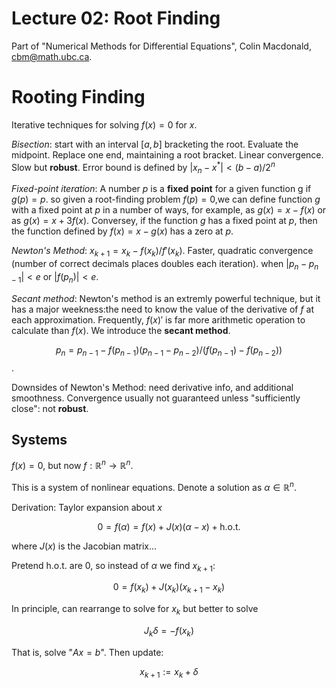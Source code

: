 Lecture 02: Root Finding
========================

Part of "Numerical Methods for Differential Equations", Colin
Macdonald, <cbm@math.ubc.ca>.


Rooting Finding
===============

Iterative techniques for solving $f(x) = 0$ for $x$.

*Bisection*: start with an interval $[a, b]$ bracketing the root.
Evaluate the midpoint.  Replace one end, maintaining a root bracket.
Linear convergence.  Slow but **robust**. Error bound is defined by
$|x_{n}-{x}^*|<(b-a)/{2}^n$

*Fixed-point iteration*: A number $p$ is a **fixed point** for a given 
function g if $g(p)=p$. so given a root-finding problem $f(p)=0$,we can
define function $g$ with a fixed point at $p$ in a number of ways, for 
example, as $g(x)=x-f(x)$ or as $g(x)=x+3f(x)$. Conversey, if the function
$g$ has a fixed point at $p$, then the function defined by $f(x)=x-g(x)$
has a zero at $p$.

*Newton's Method*: $x_{k+1} = x_k - f(x_k) / f'(x_k)$.  Faster,
quadratic convergence (number of correct decimals places doubles each
iteration). when $|p_{n}-p_{n-1}|<e$ or $|f(p_{n})|<e$.

*Secant method*: Newton's method is an extremly powerful technique, but it
has a major weekness:the need to know the value of the derivative of $f$ at
each approximation. Frequently, $f(x)'$ is far more arithmetic operation to
calculate than $f(x)$. We introduce the **secant method**. 

  $$ p_{n}=p_{n-1}-f(p_{n-1})(p_{n-1}-p_{n-2})/(f(p_{n-1})-f(p_{n-2})) $$.

Downsides of Newton's Method: need derivative info, and additional
smoothness.  Convergence usually not guaranteed unless "sufficiently
close": not **robust**.



Systems
-------

$f(x) = 0$, but now $f : \mathbb{R}^n \to \mathbb{R}^n$.

This is a system of nonlinear equations.  Denote a solution as $\alpha
\in \mathbb{R}^n$.

Derivation: Taylor expansion about $x$

  $$ 0 = f(\alpha) = f(x) + J(x) (\alpha - x) + \text{h.o.t.} $$

where $J(x)$ is the Jacobian matrix...

Pretend h.o.t. are 0, so instead of $\alpha$ we find $x_{k+1}$:

  $$ 0 = f(x_k) + J(x_k) (x_{k+1} - x_k) $$

In principle, can rearrange to solve for $x_k$ but better to solve

  $$ J_k \delta = -f(x_k) $$

That is, solve "$Ax = b$".  Then update:

  $$ x_{k+1} := x_k + \delta $$



